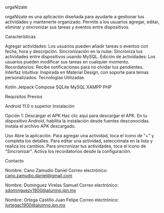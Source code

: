 orgaNizate

orgaNizate es una aplicación diseñada para ayudarte a gestionar tus actividades y mantenerte organizado. Permite a los usuarios agregar, editar, eliminar y sincronizar sus tareas y eventos entre dispositivos.

Características

Agregar actividades: Los usuarios pueden añadir tareas o eventos con fecha, hora y descripción.
Sincronización en la nube: Sincroniza tus actividades entre dispositivos usando MySQL.
Edición de actividades: Los usuarios pueden modificar sus tareas en cualquier momento.
Recordatorios: Recibe notificaciones para no olvidar tus pendientes.
Interfaz intuitiva: Inspirada en Material Design, con soporte para temas personalizados.
Tecnologías Utilizadas

Kotlin
Jetpack Compose
SQLite
MySQL
XAMPP
PHP

Requisitos Previos

Android 11.0 o superior
Instalación

Opción 1: Descargar el APK
Haz clic aquí para descargar el APK.
En tu dispositivo Android, habilita la instalación desde fuentes desconocidas.
Instala el archivo APK descargado.

Uso
Abre la aplicación.
Para agregar una actividad, toca el ícono de "+" y completa los detalles.
Para editar una actividad, selecciónala en la lista y realiza los cambios.
Para sincronizar tus actividades, toca el ícono de "Sincronizar".
Activa los recordatorios desde la configuración.

Contacto

Nombre: Cano Zamudio Daniel
Correo electrónico: cano.zamudio.daniel@gmail.com

Nombre: Dominguez Virelas Samuel
Correo electrónico: sdominguezv1900@alumno.ipn.mx

Nombre: Ortega Castillo Juan Felipe 
Correo electrónico: jortegac1900@alumno.ipn.mx
